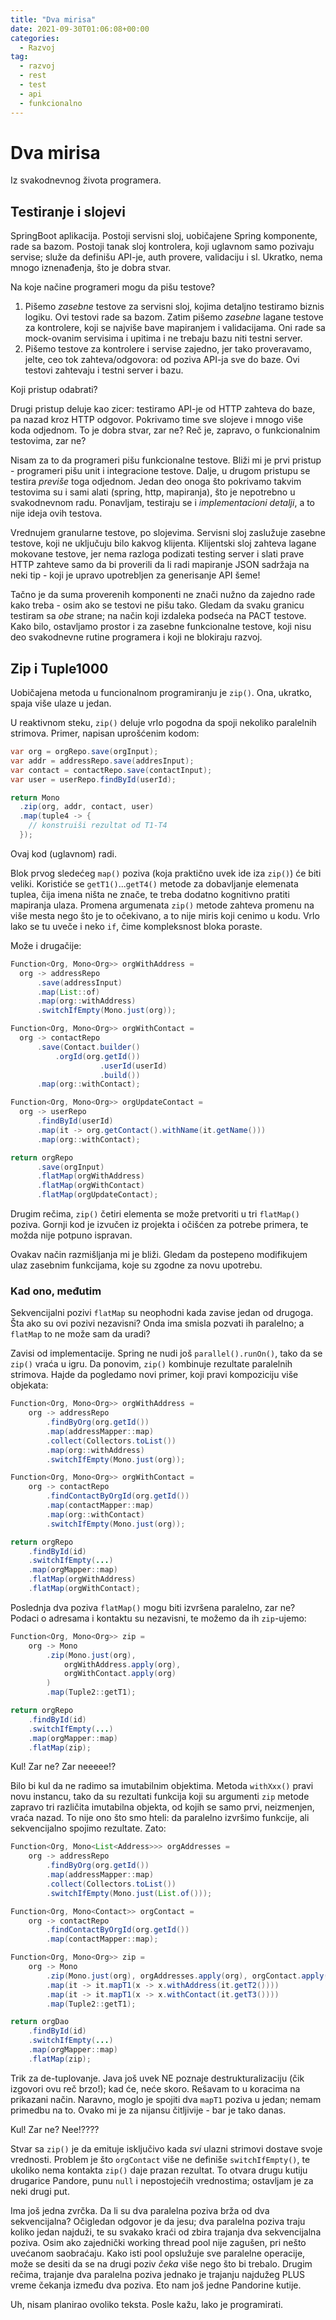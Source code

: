 ```yaml
---
title: "Dva mirisa"
date: 2021-09-30T01:06:08+00:00
categories:
  - Razvoj
tag:
  - razvoj
  - rest
  - test
  - api
  - funkcionalno
---
```


# Dva mirisa

Iz svakodnevnog života programera.

<!--more-->

## Testiranje i slojevi

SpringBoot aplikacija. Postoji servisni sloj, uobičajene Spring komponente, rade sa bazom. Postoji tanak sloj kontrolera, koji uglavnom samo pozivaju servise; služe da definišu API-je, auth provere, validaciju i sl. Ukratko, nema mnogo iznenađenja, što je dobra stvar.

Na koje načine programeri mogu da pišu testove?

1. Pišemo _zasebne_ testove za servisni sloj, kojima detaljno testiramo biznis logiku. Ovi testovi rade sa bazom. Zatim pišemo _zasebne_ lagane testove za kontrolere, koji se najviše bave mapiranjem i validacijama. Oni rade sa mock-ovanim servisima i upitima i ne trebaju bazu niti testni server.
2. Pišemo testove za kontrolere i servise zajedno, jer tako proveravamo, jelte, ceo tok zahteva/odgovora: od poziva API-ja sve do baze. Ovi testovi zahtevaju i testni server i bazu.

Koji pristup odabrati?

Drugi pristup deluje kao zicer: testiramo API-je od HTTP zahteva do baze, pa nazad kroz HTTP odgovor. Pokrivamo time sve slojeve i mnogo više koda odjednom. To je dobra stvar, zar ne? Reč je, zapravo, o funkcionalnim testovima, zar ne?

Nisam za to da programeri pišu funkcionalne testove. Bliži mi je prvi pristup - programeri pišu unit i integracione testove. Dalje, u drugom pristupu se testira _previše_ toga odjednom. Jedan deo onoga što pokrivamo takvim testovima su i sami alati (spring, http, mapiranja), što je nepotrebno u svakodnevnom radu. Ponavljam, testiraju se i _implementacioni detalji_, a to nije ideja ovih testova.

Vrednujem granularne testove, po slojevima. Servisni sloj zaslužuje zasebne testove, koji ne uključuju bilo kakvog klijenta. Klijentski sloj zahteva lagane mokovane testove, jer nema razloga podizati testing server i slati prave HTTP zahteve samo da bi proverili da li radi mapiranje JSON sadržaja na neki tip - koji je upravo upotrebljen za generisanje API šeme!

Tačno je da suma proverenih komponenti ne znači nužno da zajedno rade kako treba - osim ako se testovi ne pišu tako. Gledam da svaku granicu testiram sa _obe_ strane; na način koji izdaleka podseća na PACT testove. Kako bilo, ostavljamo prostor i za zasebne funkcionalne testove, koji nisu deo svakodnevne rutine programera i koji ne blokiraju razvoj.

## Zip i Tuple1000

Uobičajena metoda u funcionalnom programiranju je `zip()`. Ona, ukratko, spaja više ulaze u jedan.

U reaktivnom steku, `zip()` deluje vrlo pogodna da spoji nekoliko paralelnih strimova. Primer, napisan uprošćenim kodom:

```java
var org = orgRepo.save(orgInput);
var addr = addressRepo.save(addresInput);
var contact = contactRepo.save(contactInput);
var user = userRepo.findById(userId);

return Mono
  .zip(org, addr, contact, user)
  .map(tuple4 -> {
    // konstruiši rezultat od T1-T4
  });
```

Ovaj kod (uglavnom) radi.

Blok prvog sledećeg `map()` poziva (koja praktično uvek ide iza `zip()`) će biti veliki. Koristiće se `getT1()`...`getT4()` metode za dobavljanje elemenata tuplea, čija imena ništa ne znače, te treba dodatno kognitivno pratiti mapiranja ulaza. Promena argumenata `zip()` metode zahteva promenu na više mesta nego što je to očekivano, a to nije miris koji cenimo u kodu. Vrlo lako se tu uveče i neko `if`, čime kompleksnost bloka poraste.

Može i drugačije:

```java
Function<Org, Mono<Org>> orgWithAddress =
  org -> addressRepo
      .save(addressInput)
      .map(List::of)
      .map(org::withAddress)
      .switchIfEmpty(Mono.just(org));

Function<Org, Mono<Org>> orgWithContact =
  org -> contactRepo
      .save(Contact.builder()
          .orgId(org.getId())
                    .userId(userId)
                    .build())
      .map(org::withContact);

Function<Org, Mono<Org>> orgUpdateContact =
  org -> userRepo
      .findById(userId)
      .map(it -> org.getContact().withName(it.getName()))
      .map(org::withContact);

return orgRepo
      .save(orgInput)
      .flatMap(orgWithAddress)
      .flatMap(orgWithContact)
      .flatMap(orgUpdateContact);
```

Drugim rečima, `zip()` četiri elementa se može pretvoriti u tri `flatMap()` poziva. Gornji kod je izvučen iz projekta i očišćen za potrebe primera, te možda nije potpuno ispravan.

Ovakav način razmišljanja mi je bliži. Gledam da postepeno modifikujem ulaz zasebnim funkcijama, koje su zgodne za novu upotrebu.

### Kad ono, međutim

Sekvencijalni pozivi `flatMap` su neophodni kada zavise jedan od drugoga. Šta ako su ovi pozivi nezavisni? Onda ima smisla pozvati ih paralelno; a `flatMap` to ne može sam da uradi?

Zavisi od implementacije. Spring ne nudi još `parallel().runOn()`, tako da se `zip()` vraća u igru. Da ponovim, `zip()` kombinuje rezultate paralelnih strimova. Hajde da pogledamo novi primer, koji pravi kompoziciju više objekata:

```java
Function<Org, Mono<Org>> orgWithAddress =
    org -> addressRepo
        .findByOrg(org.getId())
        .map(addressMapper::map)
        .collect(Collectors.toList())
        .map(org::withAddress)
        .switchIfEmpty(Mono.just(org));

Function<Org, Mono<Org>> orgWithContact =
    org -> contactRepo
        .findContactByOrgId(org.getId())
        .map(contactMapper::map)
        .map(org::withContact)
        .switchIfEmpty(Mono.just(org));

return orgRepo
    .findById(id)
    .switchIfEmpty(...)
    .map(orgMapper::map)
    .flatMap(orgWithAddress)
    .flatMap(orgWithContact);
```

Poslednja dva poziva `flatMap()` mogu biti izvršena paralelno, zar ne? Podaci o adresama i kontaktu su nezavisni, te možemo da ih `zip`-ujemo:

```java
Function<Org, Mono<Org>> zip =
    org -> Mono
        .zip(Mono.just(org),
            orgWithAddress.apply(org),
            orgWithContact.apply(org)
        )
        .map(Tuple2::getT1);

return orgRepo
    .findById(id)
    .switchIfEmpty(...)
    .map(orgMapper::map)
    .flatMap(zip);
```

Kul! Zar ne? Zar neeeee!?

Bilo bi kul da ne radimo sa imutabilnim objektima. Metoda `withXxx()` pravi novu instancu, tako da su rezultati funkcija koji su argumenti `zip` metode zapravo tri različita imutabilna objekta, od kojih se samo prvi, neizmenjen, vraća nazad. To nije ono što smo hteli: da paralelno izvršimo funkcije, ali sekvencijalno spojimo rezultate. Zato:

```java
Function<Org, Mono<List<Address>>> orgAddresses =
    org -> addressRepo
        .findByOrg(org.getId())
        .map(addressMapper::map)
        .collect(Collectors.toList())
        .switchIfEmpty(Mono.just(List.of()));

Function<Org, Mono<Contact>> orgContact =
    org -> contactRepo
        .findContactByOrgId(org.getId())
        .map(contactMapper::map);

Function<Org, Mono<Org>> zip =
    org -> Mono
        .zip(Mono.just(org), orgAddresses.apply(org), orgContact.apply(org))
        .map(it -> it.mapT1(x -> x.withAddress(it.getT2())))
        .map(it -> it.mapT1(x -> x.withContact(it.getT3())))
        .map(Tuple2::getT1);

return orgDao
    .findById(id)
    .switchIfEmpty(...)
    .map(orgMapper::map)
    .flatMap(zip);
```

Trik za de-tuplovanje. Java još uvek NE poznaje destrukturalizaciju (čik izgovori ovu reč brzo!); kad će, neće skoro. Rešavam to u koracima na prikazani način. Naravno, moglo je spojiti dva `mapT1` poziva u jedan; nemam primedbu na to. Ovako mi je za nijansu čitljivije - bar je tako danas.

Kul! Zar ne? Nee!????

Stvar sa `zip()` je da emituje isključivo kada _svi_ ulazni strimovi dostave svoje vrednosti. Problem je što `orgContact` više ne definiše `switchIfEmpty()`, te ukoliko nema kontakta `zip()` daje prazan rezultat. To otvara drugu kutiju drugarice Pandore, punu `null` i nepostojećih vrednostima; ostavljam je za neki drugi put.

Ima još jedna zvrčka. Da li su dva paralelna poziva brža od dva sekvencijalna? Očigledan odgovor je da jesu; dva paralelna poziva traju koliko jedan najduži, te su svakako kraći od zbira trajanja dva sekvencijalna poziva. Osim ako zajednički working thread pool nije zagušen, pri nešto uvećanom saobraćaju. Kako isti pool opslužuje sve paralelne operacije, može se desiti da se na drugi poziv _čeka_ više nego što bi trebalo. Drugim rečima, trajanje dva paralelna poziva jednako je trajanju najdužeg PLUS vreme čekanja između dva poziva. Eto nam još jedne Pandorine kutije.

Uh, nisam planirao ovoliko teksta. Posle kažu, lako je programirati.
